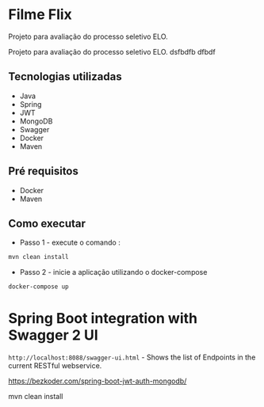 # Filme Flix

Projeto para avaliação do processo seletivo ELO.

Projeto para avaliação do processo seletivo ELO. dsfbdfb dfbdf 
## Tecnologias utilizadas

* Java
* Spring
* JWT
* MongoDB
* Swagger
* Docker
* Maven

## Pré requisitos

* Docker
* Maven

## Como executar

- Passo 1 - execute o comando :

```cmd
mvn clean install
```

- Passo 2 - inicie a aplicação utilizando o docker-compose

```cmd
docker-compose up
```


# Spring Boot integration with Swagger 2 UI

`http://localhost:8088/swagger-ui.html` - Shows the list of Endpoints in the current RESTful webservice.


https://bezkoder.com/spring-boot-jwt-auth-mongodb/

mvn clean install